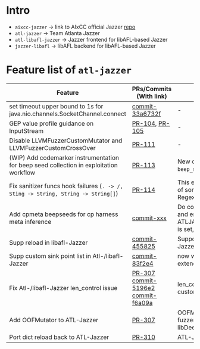 # Intro

- `aixcc-jazzer` -> link to AIxCC official Jazzer [repo](https://github.com/aixcc-finals/jazzer-aixcc)
- `atl-jazzer` -> Team Atlanta Jazzer
- `atl-libafl-jazzer` -> Jazzer frontend for libAFL-based Jazzer
- `jazzer-libafl` -> libAFL backend for libAFL-based Jazzer

# Feature list of `atl-jazzer`

| Feature | PRs/Commits (With link) | Comment |
| --- | --- | --- |
| set timeout upper bound to 1s for java.nio.channels.SocketChannel.connect | [commit-33a6732f](https://github.com/Team-Atlanta/CRS-cp-jenkins/commit/33a6732f4fef76b65221b7f813eaa142f0edf69c) | - |
| GEP value profile guidance on InputStream | [PR-104](https://github.com/Team-Atlanta/CRS-cp-jenkins/pull/104), [PR-105](https://github.com/Team-Atlanta/CRS-cp-jenkins/pull/105) | - |
| Disable LLVMFuzzerCustomMutator and LLVMFuzzerCustomCrossOver | [PR-111](https://github.com/Team-Atlanta/CRS-cp-jenkins/pull/111) | - |
| (WIP) Add codemarker instrumentation for beep seed collection in exploitation workflow | [PR-113](https://github.com/Team-Atlanta/CRS-cp-jenkins/pull/113) | New cmdline options `--xcode` & `--beep_seed_dir` for Jazzer |
| Fix sanitizer funcs hook failures (`. -> /, Sting -> String, String -> String[]`) | [PR-114](https://github.com/Team-Atlanta/CRS-cp-jenkins/pull/114) | This exist in any Jazzer, fails the hook of some funcs in LdapInjection and RegexInjection |
| Add cpmeta beepseeds for cp harness meta inference | [commit-xxx](https://github.com/Team-Atlanta/CRS-java/commit/5536f342bc0e6a9c328984dbb56a412d5bb0d1e1) | Do codemarker instrumentation to init and entry point func when ATLJAZZER_INFER_CPMETA_OUTPUT is set, for harness meta data inference |
| Supp reload in libafl-Jazzer | [commit-455825](https://github.com/Team-Atlanta/CRS-java/commit/455825818844fa2e34ab49e30f189e8cd5510553) | Support reload feature in libafl-Jazzer |
| Supp custom sink point list in Atl-/libafl-Jazzer | [commit-83f2e4](https://github.com/Team-Atlanta/CRS-java/commit/83f2e4c7d22371a92e6e0e4d4eb199f55eadd106) | now we can specify coord or APIs for extending the sinkpoint |
| Fix Atl-/libafl-Jazzer len_control issue | [PR-307](https://github.com/Team-Atlanta/CRS-java/pull/307) [commit-5196e2](https://github.com/Team-Atlanta/CRS-java/pull/307/commits/5196e2931e8f927358d0f44699d1ec054d681f4f) [commit-f6a09a](https://github.com/Team-Atlanta/CRS-java/pull/307/commits/f6a09a5393b2ab7ff79d8617431d217265f65c94) | len_control has bugs when disabling custom mutator |
| Add OOFMutator to ATL-Jazzer | [PR-307](https://github.com/Team-Atlanta/CRS-java/pull/307) | OOFMutator for accepting out of fuzzer seeds such as from libDeepGen |
| Port dict reload back to ATL-Jazzer | [PR-310](https://github.com/Team-Atlanta/CRS-java/pull/310) | ATL-Jazzer auto-reload dict |
